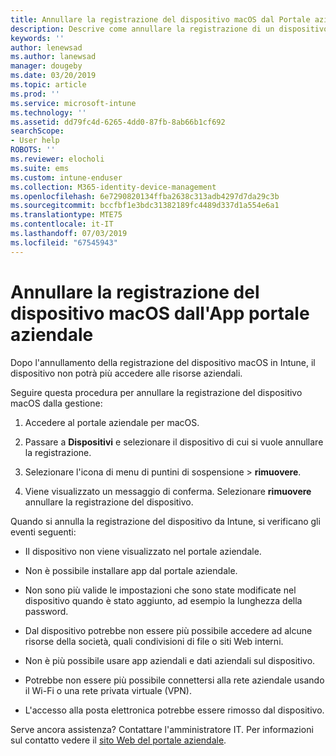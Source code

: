 ```yaml
---
title: Annullare la registrazione del dispositivo macOS dal Portale aziendale Intune | Microsoft Docs
description: Descrive come annullare la registrazione di un dispositivo macOS dal portale aziendale
keywords: ''
author: lenewsad
ms.author: lanewsad
manager: dougeby
ms.date: 03/20/2019
ms.topic: article
ms.prod: ''
ms.service: microsoft-intune
ms.technology: ''
ms.assetid: dd79fc4d-6265-4dd0-87fb-8ab66b1cf692
searchScope:
- User help
ROBOTS: ''
ms.reviewer: elocholi
ms.suite: ems
ms.custom: intune-enduser
ms.collection: M365-identity-device-management
ms.openlocfilehash: 6e7290820134ffba2638c313adb4297d7da29c3b
ms.sourcegitcommit: bccfbf1e3bdc31382189fc4489d337d1a554e6a1
ms.translationtype: MTE75
ms.contentlocale: it-IT
ms.lasthandoff: 07/03/2019
ms.locfileid: "67545943"
---
```

# <a name="unenroll-your-macos-device-from-company-portal"></a>Annullare la registrazione del dispositivo macOS dall'App portale aziendale

Dopo l'annullamento della registrazione del dispositivo macOS in Intune, il dispositivo non potrà più accedere alle risorse aziendali.

Seguire questa procedura per annullare la registrazione del dispositivo macOS dalla gestione:

1. Accedere al portale aziendale per macOS.
2. Passare a **Dispositivi**  e selezionare il dispositivo di cui si vuole annullare la registrazione.

3. Selezionare l'icona di menu di puntini di sospensione > **rimuovere**.
4. Viene visualizzato un messaggio di conferma. Selezionare **rimuovere** annullare la registrazione del dispositivo. 

Quando si annulla la registrazione del dispositivo da Intune, si verificano gli eventi seguenti:

- Il dispositivo non viene visualizzato nel portale aziendale.

- Non è possibile installare app dal portale aziendale.

- Non sono più valide le impostazioni che sono state modificate nel dispositivo quando è stato aggiunto, ad esempio la lunghezza della password.

- Dal dispositivo potrebbe non essere più possibile accedere ad alcune risorse della società, quali condivisioni di file o siti Web interni.

- Non è più possibile usare app aziendali e dati aziendali sul dispositivo.

- Potrebbe non essere più possibile connettersi alla rete aziendale usando il Wi-Fi o una rete privata virtuale (VPN).

- L'accesso alla posta elettronica potrebbe essere rimosso dal dispositivo.

Serve ancora assistenza? Contattare l'amministratore IT. Per informazioni sul contatto vedere il [sito Web del portale aziendale](https://go.microsoft.com/fwlink/?linkid=2010980).
